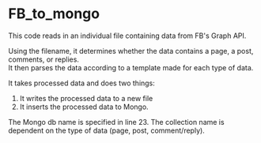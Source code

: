 # FB_to_mongo

This code reads in an individual file containing data from FB's Graph API.  
  
Using the filename, it determines whether the data contains a page, a post, comments, or replies.  
It then parses the data according to a template made for each type of data.  
  
It takes processed data and does two things:  
1) It writes the processed data to a new file  
2) It inserts the processed data to Mongo.  

The Mongo db name is specified in line 23. The collection name is dependent on the type of data (page, post, comment/reply).  
